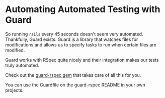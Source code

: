 # Automating Automated Testing with Guard

So running `rails` every 45 seconds doesn't seem very automated.
Thankfully, Guard exists. Guard is a library that watches files
for modifications and allows us to specify tasks to run when certain
files are modified.

Guard works with RSpec quite nicely and their integration makes our
tests truly automated.

Check out the [guard-rspec gem][guard-rspec] that takes care of
all this for you.

[guard-rspec]: https://github.com/guard/guard-rspec

You can use the Guardfile on the guard-rspec README in your own
projects.

